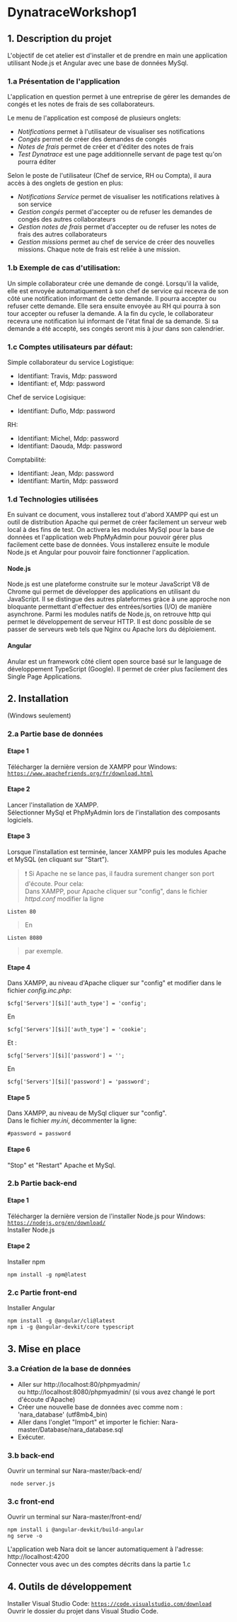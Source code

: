 # DynatraceWorkshop1

## 1. Description du projet
L'objectif de cet atelier est d'installer et de prendre en main une application utilisant Node.js et Angular avec une base de données MySql. 

### 1.a Présentation de l'application
L'application en question permet à une entreprise de gérer les demandes de congés et les notes de frais de ses collaborateurs.

Le menu de l'application est composé de plusieurs onglets: 
- *Notifications* permet à l'utilisateur de visualiser ses notifications
- *Congés* permet de créer des demandes de congés
- *Notes de frais* permet de créer et d'éditer des notes de frais
- *Test Dynatrace* est une page additionnelle servant de page test qu'on pourra éditer

Selon le poste de l'utilisateur (Chef de service, RH ou Compta), il aura accès à des onglets de gestion en plus:
- *Notifications Service* permet de visualiser les notifications relatives à son service
- *Gestion congés* permet d'accepter ou de refuser les demandes de congés des autres collaborateurs
- *Gestion notes de frais* permet d'accepter ou de refuser les notes de frais des autres collaborateurs
- *Gestion missions* permet au chef de service de créer des nouvelles missions. Chaque note de frais est reliée à une mission.


### 1.b Exemple de cas d'utilisation: <br>
Un simple collaborateur crée une demande de congé. Lorsqu'il la valide, elle est envoyée automatiquement à son chef de service qui recevra de son côté une notification informant de cette demande. Il pourra accepter ou refuser cette demande. Elle sera ensuite envoyée au RH qui pourra à son tour accepter ou refuser la demande. A la fin du cycle, le collaborateur recevra une notification lui informant de l'état final de sa demande. Si sa demande a été accepté, ses congés seront mis à jour dans son calendrier.


### 1.c Comptes utilisateurs par défaut:

Simple collaborateur du service Logistique:  <br>
- Identifiant: Travis, Mdp: password 
- Identifiant: ef, Mdp: password

Chef de service Logisique: <br>
- Identifiant: Duflo, Mdp: password

RH: <br>
- Identifiant: Michel, Mdp: password 
- Identifiant: Daouda, Mdp: password

Comptabilité: <br>
- Identifiant: Jean, Mdp: password <br>
- Identifiant: Martin, Mdp: password <br>


### 1.d Technologies utilisées
En suivant ce document, vous installerez tout d'abord XAMPP qui est un outil de distribution Apache qui permet de créer facilement un serveur web local à des fins de test. On activera les modules MySql pour la base de données et l'application web PhpMyAdmin pour pouvoir gérer plus facilement cette base de données. Vous installerez ensuite le module Node.js et Angular pour pouvoir faire fonctionner l'application.

#### Node.js
Node.js est une plateforme construite sur le moteur JavaScript V8 de Chrome qui permet de développer des applications en utilisant du JavaScript. Il se distingue des autres plateformes gràce à une approche non bloquante permettant d'effectuer des entrées/sorties (I/O) de manière asynchrone. Parmi les modules natifs de Node.js, on retrouve http qui permet le développement de serveur HTTP. Il est donc possible de se passer de serveurs web tels que Nginx ou Apache lors du déploiement.

#### Angular
Anular est un framework côté client open source basé sur le language de développement TypeScript (Google). Il permet de créer plus facilement des Single Page Applications.

## 2. Installation
(Windows seulement)

### 2.a Partie base de données

#### Etape 1
Télécharger la dernière version de XAMPP pour Windows:
<a href="https://www.apachefriends.org/fr/download.html" target="_blank">`https://www.apachefriends.org/fr/download.html`</a>

#### Etape 2
Lancer l'installation de XAMPP. <br>
Sélectionner MySql et PhpMyAdmin lors de l'installation des composants logiciels.

#### Etape 3
Lorsque l'installation est terminée, lancer XAMPP puis les modules Apache et MySQL (en cliquant sur "Start").<br>
>:exclamation: Si Apache ne se lance pas, il faudra surement changer son port d'écoute. Pour cela: <br>
> Dans XAMPP, pour Apache cliquer sur "config", dans le fichier *httpd.conf* modifier la ligne 
```shell
Listen 80
```
> En
```shell
Listen 8080 
```
> par exemple. <br>

#### Etape 4
Dans XAMPP, au niveau d'Apache cliquer sur "config" et modifier dans le fichier *config.inc.php*:
```shell
$cfg['Servers'][$i]['auth_type'] = 'config';
```
En
```shell
$cfg['Servers'][$i]['auth_type'] = 'cookie';
```
Et :
```shell
$cfg['Servers'][$i]['password'] = '';
```
En
```shell
$cfg['Servers'][$i]['password'] = 'password';
```

#### Etape 5
Dans XAMPP, au niveau de MySql cliquer sur "config".<br>
Dans le fichier *my.ini*, décommenter la ligne:
```shell
#password = password     
```

#### Etape 6
"Stop" et "Restart" Apache et MySql.

### 2.b Partie back-end

#### Etape 1
Télécharger la dernière version de l'installer Node.js pour Windows: 
<a href="https://nodejs.org/en/download/" target="_blank">`https://nodejs.org/en/download/`</a><br>
Installer Node.js
#### Etape 2
Installer npm
```shell
npm install -g npm@latest
```
### 2.c Partie front-end
Installer Angular
```shell
npm install -g @angular/cli@latest
npm i -g @angular-devkit/core typescript
```

## 3. Mise en place 

### 3.a Création de la base de données
- Aller sur http://localhost:80/phpmyadmin/ <br>
ou http://localhost:8080/phpmyadmin/ (si vous avez changé le port d'écoute d'Apache)<br>
- Créer une nouvelle base de données avec comme nom : 'nara_database' (utf8mb4_bin)<br>
- Aller dans l'onglet "Import" et importer le fichier: Nara-master/Database/nara_database.sql<br>
- Exécuter.

### 3.b back-end
Ouvrir un terminal sur Nara-master/back-end/
```shell
 node server.js 
```

### 3.c front-end

Ouvrir un terminal sur  Nara-master/front-end/
```shell
npm install i @angular-devkit/build-angular
ng serve -o
```
L'application web Nara doit se lancer automatiquement à l'adresse: http://localhost:4200 <br>
Connecter vous avec un des comptes décrits dans la partie 1.c

## 4. Outils de développement

Installer Visual Studio Code: 
<a href="https://code.visualstudio.com/download" target="_blank">`https://code.visualstudio.com/download`</a> <br>
Ouvrir le dossier du projet dans Visual Studio Code.


